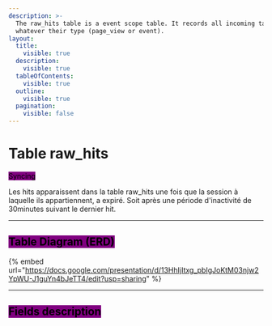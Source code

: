 ```yaml
---
description: >-
  The raw_hits table is a event scope table. It records all incoming tag calls
  whatever their type (page_view or event).
layout:
  title:
    visible: true
  description:
    visible: true
  tableOfContents:
    visible: true
  outline:
    visible: true
  pagination:
    visible: false
---
```


# Table raw\_hits

<mark style="background-color:purple;">Syncing</mark>

Les hits apparaissent dans la table raw\_hits une fois que la session à laquelle ils appartiennent, a expiré. Soit après une période d'inactivité de 30minutes suivant le dernier hit.

***

## <mark style="background-color:purple;">Table Diagram (ERD)</mark>

{% embed url="https://docs.google.com/presentation/d/13HhIjItxg_pbIgJoKtM03njw2YpWU-J1guYn4bJeTT4/edit?usp=sharing" %}

***

## <mark style="background-color:purple;">Fields description</mark>

